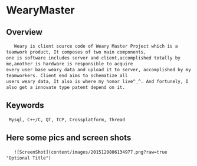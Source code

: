 #      WearyMaster
##     Overview
       Weary is client source code of Weary Master Project which is a teamwork product, It composes of two main components,
    one is software includes server and client,accomplished totally by me,another is hardware is responsible to acquire 
    every user base weary data and upload it to server, accomplished by my teamworkers. Client end aims to schematize all 
    users weary data, It also is where my honor live^_^. And fortunely, I also get a innovate type patent depend on it.
##       Keywords
     
     Mysql, C++/C, QT, TCP, Crossplatform, Thread
## Here some pics and screen shots  
       ![ScreenShot](content/images/2015120806134977.png?raw=true "Optional Title")
       
